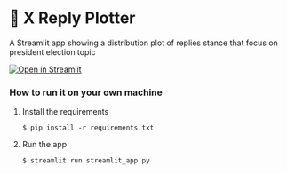 # 🎫 X Reply Plotter

A Streamlit app showing a distribution plot of replies stance that focus on president election topic

[![Open in Streamlit](https://static.streamlit.io/badges/streamlit_badge_black_white.svg)](https://repploter.streamlit.app/)

### How to run it on your own machine

1. Install the requirements

   ```
   $ pip install -r requirements.txt
   ```

2. Run the app

   ```
   $ streamlit run streamlit_app.py
   ```
